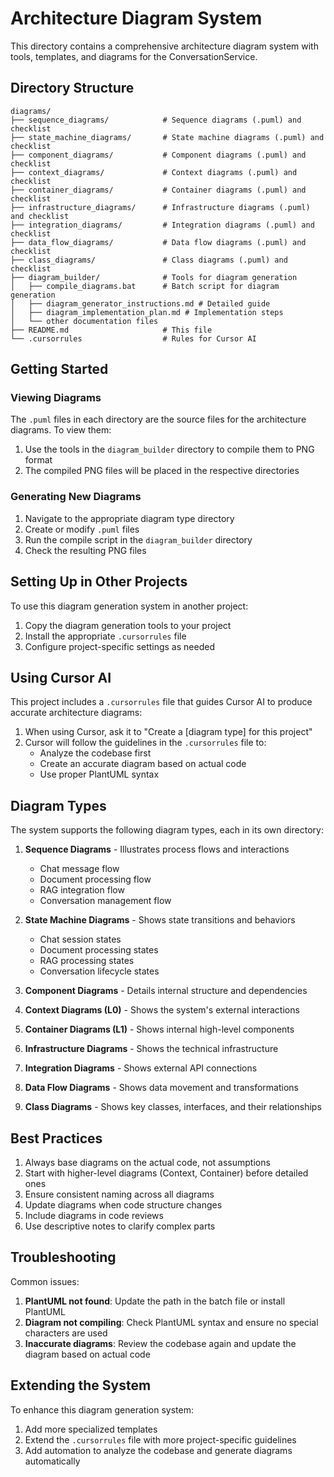 # Architecture Diagram System

This directory contains a comprehensive architecture diagram system with tools, templates, and diagrams for the ConversationService.

## Directory Structure

```
diagrams/
├── sequence_diagrams/            # Sequence diagrams (.puml) and checklist
├── state_machine_diagrams/       # State machine diagrams (.puml) and checklist
├── component_diagrams/           # Component diagrams (.puml) and checklist
├── context_diagrams/             # Context diagrams (.puml) and checklist
├── container_diagrams/           # Container diagrams (.puml) and checklist
├── infrastructure_diagrams/      # Infrastructure diagrams (.puml) and checklist
├── integration_diagrams/         # Integration diagrams (.puml) and checklist
├── data_flow_diagrams/           # Data flow diagrams (.puml) and checklist
├── class_diagrams/               # Class diagrams (.puml) and checklist
├── diagram_builder/              # Tools for diagram generation
│   ├── compile_diagrams.bat      # Batch script for diagram generation
│   ├── diagram_generator_instructions.md # Detailed guide
│   ├── diagram_implementation_plan.md # Implementation steps
│   └── other documentation files
├── README.md                     # This file
└── .cursorrules                  # Rules for Cursor AI
```

## Getting Started

### Viewing Diagrams

The `.puml` files in each directory are the source files for the architecture diagrams. To view them:

1. Use the tools in the `diagram_builder` directory to compile them to PNG format
2. The compiled PNG files will be placed in the respective directories

### Generating New Diagrams

1. Navigate to the appropriate diagram type directory
2. Create or modify `.puml` files
3. Run the compile script in the `diagram_builder` directory
4. Check the resulting PNG files

## Setting Up in Other Projects

To use this diagram generation system in another project:

1. Copy the diagram generation tools to your project
2. Install the appropriate `.cursorrules` file
3. Configure project-specific settings as needed

## Using Cursor AI

This project includes a `.cursorrules` file that guides Cursor AI to produce accurate architecture diagrams:

1. When using Cursor, ask it to "Create a [diagram type] for this project"
2. Cursor will follow the guidelines in the `.cursorrules` file to:
   - Analyze the codebase first
   - Create an accurate diagram based on actual code
   - Use proper PlantUML syntax

## Diagram Types

The system supports the following diagram types, each in its own directory:

1. **Sequence Diagrams** - Illustrates process flows and interactions
   - Chat message flow
   - Document processing flow
   - RAG integration flow
   - Conversation management flow

2. **State Machine Diagrams** - Shows state transitions and behaviors
   - Chat session states
   - Document processing states
   - RAG processing states
   - Conversation lifecycle states

3. **Component Diagrams** - Details internal structure and dependencies

4. **Context Diagrams (L0)** - Shows the system's external interactions

5. **Container Diagrams (L1)** - Shows internal high-level components

6. **Infrastructure Diagrams** - Shows the technical infrastructure

7. **Integration Diagrams** - Shows external API connections

8. **Data Flow Diagrams** - Shows data movement and transformations

9. **Class Diagrams** - Shows key classes, interfaces, and their relationships

## Best Practices

1. Always base diagrams on the actual code, not assumptions
2. Start with higher-level diagrams (Context, Container) before detailed ones
3. Ensure consistent naming across all diagrams
4. Update diagrams when code structure changes
5. Include diagrams in code reviews
6. Use descriptive notes to clarify complex parts

## Troubleshooting

Common issues:

1. **PlantUML not found**: Update the path in the batch file or install PlantUML
2. **Diagram not compiling**: Check PlantUML syntax and ensure no special characters are used
3. **Inaccurate diagrams**: Review the codebase again and update the diagram based on actual code

## Extending the System

To enhance this diagram generation system:

1. Add more specialized templates
2. Extend the `.cursorrules` file with more project-specific guidelines
3. Add automation to analyze the codebase and generate diagrams automatically 